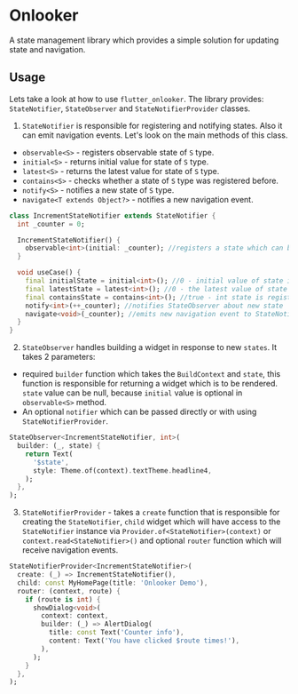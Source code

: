 # Onlooker
A state management library which provides a simple solution for updating state and navigation.

## Usage
Lets take a look at how to use `flutter_onlooker`. The library provides: `StateNotifier`, `StateObserver` and `StateNotifierProvider` classes.

1. `StateNotifier` is responsible for registering and notifying states. Also it can emit navigation events. Let's look on the main methods of this class.
* `observable<S>` - registers observable state of `S` type.
* `initial<S>` - returns initial value for state of `S` type.
* `latest<S>` - returns the latest value for state of `S` type.
* `contains<S>` - checks whether a state of `S` type was registered before.
* `notify<S>` - notifies a new state of `S` type.
* `navigate<T extends Object?>` - notifies a new navigation event.

```dart
class IncrementStateNotifier extends StateNotifier {
  int _counter = 0;

  IncrementStateNotifier() {
    observable<int>(initial: _counter); //registers a state which can be processed by this StateNotifier
  }

  void useCase() {
    final initialState = initial<int>(); //0 - initial value of state int
    final latestState = latest<int>(); //0 - the latest value of state int
    final containsState = contains<int>(); //true - int state is registered for this StateNotifier
    notify<int>(++_counter); //notifies StateObserver about new state
    navigate<void>(_counter); //emits new navigation event to StateNotifierProvider
  }
}
```
2. `StateObserver` handles building a widget in response to new `states`. It takes 2 parameters:
* required `builder` function which takes the `BuildContext` and `state`, this function is responsible for returning a widget which is to be rendered. `state` value can be null, because `initial` value is optional in `observable<S>` method.
* An optional `notifier` which can be passed directly or with using `StateNotifierProvider`.
```dart
StateObserver<IncrementStateNotifier, int>(
  builder: (_, state) {
    return Text(
      '$state',
      style: Theme.of(context).textTheme.headline4,
    );
  },
);
```
3. `StateNotifierProvider` - takes a `create` function that is responsible for creating the `StateNotifier`, `child` widget which will have access to the `StateNotifier` instance via `Provider.of<StateNotifier>(context)` or `context.read<StateNotifier>()` and optional `router` function which will receive navigation events.
```dart
StateNotifierProvider<IncrementStateNotifier>(
  create: (_) => IncrementStateNotifier(),
  child: const MyHomePage(title: 'Onlooker Demo'),
  router: (context, route) {
    if (route is int) {
      showDialog<void>(
        context: context,
        builder: (_) => AlertDialog(
          title: const Text('Counter info'),
          content: Text('You have clicked $route times!'),
        ),
      );
    }
  },
);
```
